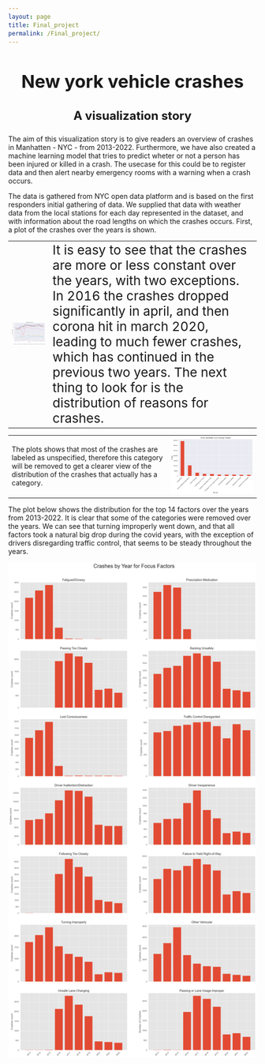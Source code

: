 ```yaml
---
layout: page
title: Final_project
permalink: /Final_project/
---
```


<div align="center">
  
<h1 style="font-size: 36px; font-weight: bold;">New york vehicle crashes</h1>

<h3 style="font-size: 24px; font-weight: bold;">A visualization story</h3>
</div>


 The aim of this visualization story is to give readers an overview of crashes in Manhatten - NYC - from 2013-2022. Furthermore, we have also created a machine learning model that tries to predict wheter or not a person has been injured or killed in a crash. The usecase for this could be to register data and then alert nearby emergency rooms with a warning when a crash occurs. 

 The data is gathered from NYC open data platform and is based on the first responders initial gathering of data. We supplied that data with weather data from the local stations for each day represented in the dataset, and with information about the road lengths on which the crashes occurs. First, a plot of the crashes over the years is shown.


|  |  |
| --- | --- |
| ![Image description](/docs/assets/final/years.png) | <div style="font-size: 26px;">It is easy to see that the crashes are more or less constant over the years, with two exceptions. In 2016 the crashes dropped significantly in april, and then corona hit in march 2020, leading to much fewer crashes, which has continued in the previous two years. The next thing to look for is the distribution of reasons for crashes.</div>



|  |  |
| --- | --- |
|The plots shows that most of the crashes are labeled as unspecified, therefore this category will be removed to get a clearer view of the distribution of the crashes that actually has a category.  | ![Image description](/docs/assets/final/factor.png) |

The plot below shows the distribution for the top 14 factors over the years from 2013-2022. It is clear that some of the categories were removed over the years. We can see that turning improperly went down, and that all factors took a natural big drop during the covid years, with the exception of drivers disregarding traffic control, that seems to be steady throughout the years. 

![Image description](/docs/assets/final/factoryear.png) 